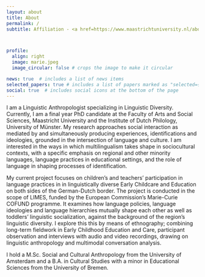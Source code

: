 ```yaml
---
layout: about
title: About
permalink: /
subtitle: Affiliation - <a href=https://www.maastrichtuniversity.nl/about-um/faculties/arts-and-social-sciences/departments/department-literature-art> Department of Literature and Art </a>, <a href=https://www.maastrichtuniversity.nl/about-um/faculties/faculty-arts-and-social-sciences>Faculty of Arts and Social Sciences</a> at <a href=https://www.maastrichtuniversity.nl>Maastricht University</a> & <a href=https://www.uni-muenster.de/INP> Institute of Dutch Philology </a> at <a href=https://www.uni-muenster.de> the University of Münster </a>. Address at Maastricht University - Grote Gracht 90-92, 6211 SZ Maastricht, The Netherlands.



profile:
  align: right
  image: marie.jpeg
  image_circular: false # crops the image to make it circular

news: true  # includes a list of news items
selected_papers: true # includes a list of papers marked as "selected={true}"
social: true  # includes social icons at the bottom of the page
---
```

I am a Linguistic Anthropologist specializing in Linguistic Diversity. Currently, I am a final year PhD candidate at the Faculty of Arts and Social Sciences, Maastricht University and the Institute of Dutch Philology, University of Münster. My research approaches social interaction as mediated by and simultaneously producing experiences, identifications and ideologies, grounded in the intersection of language and culture. I am interested in the ways in which multilingualism takes shape in sociocultural contexts, with a specific emphasis on regional and other minority languages, language practices in educational settings, and the role of language in shaping processes of identification.

My current project focuses on children’s and teachers’ participation in language practices in in linguistically diverse Early Childcare and Education on both sides of the German-Dutch border. The project is conducted in the scope of LIMES, funded by the European Commission’s Marie-Curie COFUND programme. It examines how language policies, language ideologies and language hierarchies mutually shape each other as well as toddlers’ linguistic socialization, against the background of the region’s linguistic diversity. I explore this this by means of ethnography; combining long-term fieldwork in Early Childhood Education and Care, participant observation and interviews with audio and video recordings, drawing on linguistic anthropology and multimodal conversation analysis.

I hold a M.Sc. Social and Cultural Anthropology from the University of Amsterdam and a B.A. in Cultural Studies with a minor in Educational Sciences from the University of Bremen.
